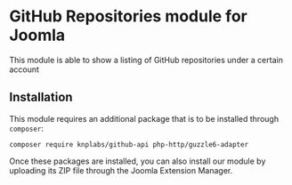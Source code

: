 # GitHub Repositories module for Joomla
This module is able to show a listing of GitHub repositories under a certain account

## Installation
This module requires an additional package that is to be installed through `composer`:

    composer require knplabs/github-api php-http/guzzle6-adapter

Once these packages are installed, you can also install our module by uploading its ZIP file through the Joomla Extension Manager. 
